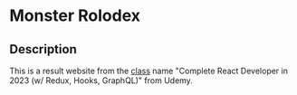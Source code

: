 # Monster Rolodex

## Description
This is a result website from the [class](https://www.udemy.com/course/complete-react-developer-zero-to-mastery/) name "Complete React Developer in 2023 (w/ Redux, Hooks, GraphQL)" from Udemy.
